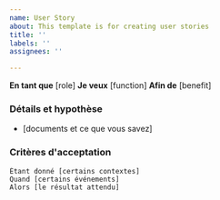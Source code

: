 ```yaml
---
name: User Story
about: This template is for creating user stories
title: ''
labels: ''
assignees: ''

---
```


**En tant que** [role]
**Je veux** [function]
**Afin de** [benefit]

### Détails et hypothèse
* [documents et ce que vous savez]

### Critères d'acceptation
```gherkin
Étant donné [certains contextes]
Quand [certains événements]
Alors [le résultat attendu]
